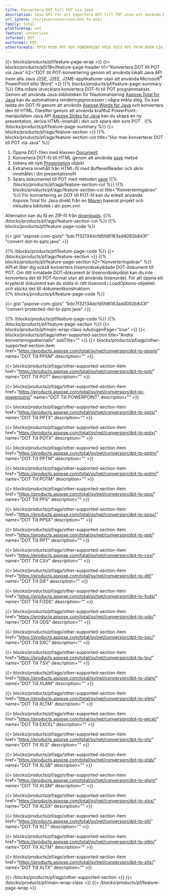 ```yaml
---
title: Konvertera DOT till POT via Java
description: Java API för att exportera DOT till POT utan att använda Microsoft Word eller PowerPoint
url_ignore: /sv/java/conversion/dot-to-pot/
family: total
platformtag: net
feature: conversion
informat: DOT
outformat: POT
otherformats: PPTX PPSM PPT POT POWERPOINT PPSX POTX PPS PPTM POTM CSV DIF FODS ODS SXC TSV XLAM XLTM EXCEL XLS XLSB XLSM XLSX XLT XLTM XLTX
---
```

{{< blocks/products/pf/feature-page-wrap >}}
{{< blocks/products/pf/i18n/feature-page-header h1="Konvertera DOT till POT via Java" h2="DOT till POT-konvertering genom att använda lokalt Java API inom alla Java J2SE, J2EE, J2ME-applikationer utan att använda Microsoft<sup>&reg;</sup> PowerPoint eller Word" >}}
{{% blocks/products/pf/feature-page-summary %}}
Ofta måste utvecklare konvertera DOT-fil till POT programmatiskt. Genom att använda Java-biblioteken för filautomatisering [Aspose.Total for Java](https://products.aspose.com/total/java/) kan du automatisera renderingsprocessen i några enkla steg. Du kan ladda din DOT-fil genom att använda [Aspose.Words for Java](https://products.aspose.com/words/java/) och konvertera den till HTML. Därefter genom att använda kraftfull PowerPoint-manipulation Java API [Aspose.Slides for Java](https://products.aspose.com/slides/java/) kan du skapa en ny presentation, skriva HTML-innehåll i den och spara den som POT .
{{% /blocks/products/pf/feature-page-summary  %}}
{{< blocks/products/pf/agp/feature-section >}}
{{% blocks/products/pf/agp/feature-section-col title="Hur man konverterar DOT till POT via Java" %}}
1. Öppna DOT-filen med klassen [Document](https://reference.aspose.com/words/java/com.aspose.words/Document)
2. Konvertera DOT-fil till HTML genom att använda [save](https://reference.aspose.com/words/java/com.aspose.words/Document#save(java.lang.String,com.aspose.words.SaveOptions)) metod
3. Initiera ett nytt [Presentation](https://reference.aspose.com/slides/java/com.aspose.slides/Presentation) objekt
5. Extrahera innehåll från HTML-fil med BufferedReader och skriv innehållet i din presentationsfil
6. Spara dokumentet till POT med metoden [save](https://reference.aspose.com/slides/java/com.aspose.slides/Presentation#save-java.io.OutputStream-int-)
{{% /blocks/products/pf/agp/feature-section-col %}}
{{% blocks/products/pf/agp/feature-section-col title="Konverteringskrav" %}}
För konvertering av DOT till POT-fil kan du enkelt använda Aspose.Total för Java direkt från en [Maven](https://releases.aspose.com/total/java/) baserat projekt och inkludera bibliotek i din pom.xml.

Alternativt kan du få en ZIP-fil från [downloads](https://releases.aspose.comtotal/java).
{{% /blocks/products/pf/agp/feature-section-col %}}
{{% blocks/products/pf/feature-page-code %}}

{{< gist "aspose-com-gists" "bdc7f32134dcfd5fd6163ad4092b843f" "convert-dot-to-pptx.java" >}}


{{% /blocks/products/pf/feature-page-code %}}
{{< /blocks/products/pf/agp/feature-section >}}
{{% blocks/products/pf/feature-page-section  h2="Konverteringskrav" %}}
API:et låter dig också konvertera lösenordsskyddade DOT-dokument till POT. Om ditt inmatade DOT-dokument är lösenordsskyddat kan du inte konvertera det till POT-format utan att använda lösenordet. För att öppna ett krypterat dokument kan du ställa in rätt lösenord i LoadOptions-objektet och skicka det till dokumentkonstruktorn.  
{{% blocks/products/pf/feature-page-code %}}

{{< gist "aspose-com-gists" "bdc7f32134dcfd5fd6163ad4092b843f" "convert-protected-dot-to-pptx.java" >}}

{{% /blocks/products/pf/feature-page-code  %}}
{{% /blocks/products/pf/feature-page-section %}}
{{< blocks/products/pf/main-wrap-class isAutogenPage="true" >}}
{{< blocks/products/pf/agp/other-supported-section title="Andra konverteringsalternativ" subTitle="" >}}
{{< blocks/products/pf/agp/other-supported-section-item href="https://products.aspose.com/total/sv/net/conversion/dot-to-ppsm/" name="DOT Till PPSM" description="" >}}

{{< blocks/products/pf/agp/other-supported-section-item href="https://products.aspose.com/total/sv/net/conversion/dot-to-pot/" name="DOT Till POT" description="" >}}

{{< blocks/products/pf/agp/other-supported-section-item href="https://products.aspose.com/total/sv/net/conversion/dot-to-powerpoint/" name="DOT Till POWERPOINT" description="" >}}

{{< blocks/products/pf/agp/other-supported-section-item href="https://products.aspose.com/total/sv/net/conversion/dot-to-pptx/" name="DOT Till PPTX" description="" >}}

{{< blocks/products/pf/agp/other-supported-section-item href="https://products.aspose.com/total/sv/net/conversion/dot-to-potx/" name="DOT Till POTX" description="" >}}

{{< blocks/products/pf/agp/other-supported-section-item href="https://products.aspose.com/total/sv/net/conversion/dot-to-pptm/" name="DOT Till PPTM" description="" >}}

{{< blocks/products/pf/agp/other-supported-section-item href="https://products.aspose.com/total/sv/net/conversion/dot-to-potm/" name="DOT Till POTM" description="" >}}

{{< blocks/products/pf/agp/other-supported-section-item href="https://products.aspose.com/total/sv/net/conversion/dot-to-pps/" name="DOT Till PPS" description="" >}}

{{< blocks/products/pf/agp/other-supported-section-item href="https://products.aspose.com/total/sv/net/conversion/dot-to-ppsx/" name="DOT Till PPSX" description="" >}}

{{< blocks/products/pf/agp/other-supported-section-item href="https://products.aspose.com/total/sv/net/conversion/dot-to-ppt/" name="DOT Till PPT" description="" >}}

{{< blocks/products/pf/agp/other-supported-section-item href="https://products.aspose.com/total/sv/net/conversion/dot-to-csv/" name="DOT Till CSV" description="" >}}

{{< blocks/products/pf/agp/other-supported-section-item href="https://products.aspose.com/total/sv/net/conversion/dot-to-dif/" name="DOT Till DIF" description="" >}}

{{< blocks/products/pf/agp/other-supported-section-item href="https://products.aspose.com/total/sv/net/conversion/dot-to-fods/" name="DOT Till FODS" description="" >}}

{{< blocks/products/pf/agp/other-supported-section-item href="https://products.aspose.com/total/sv/net/conversion/dot-to-ods/" name="DOT Till ODS" description="" >}}

{{< blocks/products/pf/agp/other-supported-section-item href="https://products.aspose.com/total/sv/net/conversion/dot-to-sxc/" name="DOT Till SXC" description="" >}}

{{< blocks/products/pf/agp/other-supported-section-item href="https://products.aspose.com/total/sv/net/conversion/dot-to-tsv/" name="DOT Till TSV" description="" >}}

{{< blocks/products/pf/agp/other-supported-section-item href="https://products.aspose.com/total/sv/net/conversion/dot-to-xlam/" name="DOT Till XLAM" description="" >}}

{{< blocks/products/pf/agp/other-supported-section-item href="https://products.aspose.com/total/sv/net/conversion/dot-to-xltm/" name="DOT Till XLTM" description="" >}}

{{< blocks/products/pf/agp/other-supported-section-item href="https://products.aspose.com/total/sv/net/conversion/dot-to-excel/" name="DOT Till EXCEL" description="" >}}

{{< blocks/products/pf/agp/other-supported-section-item href="https://products.aspose.com/total/sv/net/conversion/dot-to-xls/" name="DOT Till XLS" description="" >}}

{{< blocks/products/pf/agp/other-supported-section-item href="https://products.aspose.com/total/sv/net/conversion/dot-to-xlsb/" name="DOT Till XLSB" description="" >}}

{{< blocks/products/pf/agp/other-supported-section-item href="https://products.aspose.com/total/sv/net/conversion/dot-to-xlsm/" name="DOT Till XLSM" description="" >}}

{{< blocks/products/pf/agp/other-supported-section-item href="https://products.aspose.com/total/sv/net/conversion/dot-to-xlsx/" name="DOT Till XLSX" description="" >}}

{{< blocks/products/pf/agp/other-supported-section-item href="https://products.aspose.com/total/sv/net/conversion/dot-to-xlt/" name="DOT Till XLT" description="" >}}

{{< blocks/products/pf/agp/other-supported-section-item href="https://products.aspose.com/total/sv/net/conversion/dot-to-xltm/" name="DOT Till XLTM" description="" >}}

{{< blocks/products/pf/agp/other-supported-section-item href="https://products.aspose.com/total/sv/net/conversion/dot-to-xltx/" name="DOT Till XLTX" description="" >}}


{{< /blocks/products/pf/agp/other-supported-section >}}
{{< /blocks/products/pf/main-wrap-class >}}
{{< /blocks/products/pf/feature-page-wrap >}}